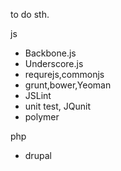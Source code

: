 to do sth.

js
- Backbone.js
- Underscore.js
- requrejs,commonjs
- grunt,bower,Yeoman
- JSLint
- unit test, JQunit
- polymer

php
- drupal
